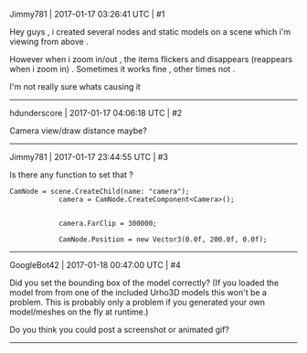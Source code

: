 Jimmy781 | 2017-01-17 03:26:41 UTC | #1

Hey guys , i created several nodes and static models on a scene which i'm viewing from above . 

However when i zoom in/out , the items flickers and disappears (reappears when i zoom in) . Sometimes it works fine , other times not .

I'm not really sure whats causing it

-------------------------

hdunderscore | 2017-01-17 04:06:18 UTC | #2

Camera view/draw distance maybe?

-------------------------

Jimmy781 | 2017-01-17 23:44:55 UTC | #3

Is there any function to set that ?

    CamNode = scene.CreateChild(name: "camera");
                camera = CamNode.CreateComponent<Camera>();
               

                camera.FarClip = 300000;

                CamNode.Position = new Vector3(0.0f, 200.0f, 0.0f);

-------------------------

GoogleBot42 | 2017-01-18 00:47:00 UTC | #4

Did you set the bounding box of the model correctly?  (If you loaded the model from from one of the included Urho3D models this won't be a problem.  This is probably only a problem if you generated your own model/meshes on the fly at runtime.)

Do you think you could post a screenshot or animated gif?

-------------------------


